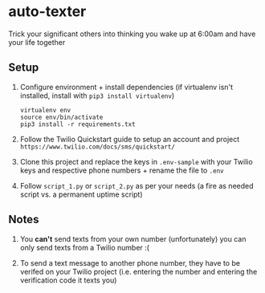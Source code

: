 # auto-texter
Trick your significant others into thinking you wake up at 6:00am and have your life together


## Setup
1. Configure environment + install dependencies (if virtualenv isn't installed, install with `pip3 install virtualenv`)

       virtualenv env
       source env/bin/activate
       pip3 install -r requirements.txt
       
2. Follow the Twilio Quickstart guide to setup an account and project `https://www.twilio.com/docs/sms/quickstart/`

3. Clone this project and replace the keys in `.env-sample` with your Twilio keys and respective phone numbers + rename the file to `.env`

4. Follow `script_1.py` or `script_2.py` as per your needs (a fire as needed script vs. a permanent uptime script)


## Notes
1. You **can't** send texts from your own number (unfortunately) you can only send texts from a Twilio number \:(

2. To send a text message to another phone number, they have to be verifed on your Twilio project (i.e. entering the number and entering the verification code it texts you)
